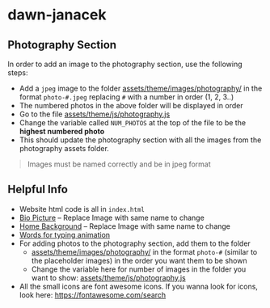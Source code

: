 # dawn-janacek

## Photography Section

In order to add an image to the photography section, use the following steps:
- Add a `jpeg` image to the folder [assets/theme/images/photography/](assets/theme/images/photography) in the format `photo-#.jpeg` replacing `#` with a number in order (1, 2, 3..)
- The numbered photos in the above folder will be displayed in order
- Go to the file [assets/theme/js/photography.js](assets/theme/js/photography.js)
- Change the variable called `NUM_PHOTOS` at the top of the file to be the **highest numbered photo**
- This should update the photography section with all the images from the photography assets folder.

> Images must be named correctly and be in jpeg format

## Helpful Info

- Website html code is all in `index.html`
- [Bio Picture](assets/theme/images/my-pict.jpg) – Replace Image with same name to change
- [Home Background](assets/theme/images/main-header.jpg) – Replace Image with same name to change
- [Words for typing animation](https://github.com/anujparakh/dawn-janacek/blob/gh-pages/assets/theme/js/theme.js#L184)
- For adding photos to the photography section, add them to the folder
    - [assets/theme/images/photography/](assets/theme/images/photography) in the format `photo-#` (similar to the placeholder images) in the order you want them to be shown
    - Change the variable here for number of images in the folder you want to show: [assets/theme/js/photography.js](assets/theme/js/photography.js)
- All the small icons are font awesome icons. If you wanna look for icons, look here: https://fontawesome.com/search
